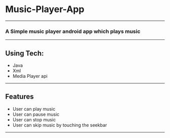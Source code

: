# Music-Player-App

---
### A Simple music player android app which plays music
---
## Using Tech:

* Java
* Xml
* Media Player api
---
## Features

* User can play music
* User can pause music
* User can stop music
* User can skip music by touching the seekbar
---


